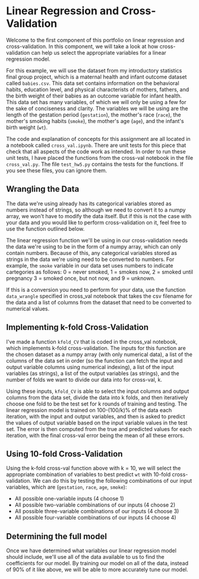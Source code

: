 # Linear Regression and Cross-Validation

Welcome to the first component of this portfolio on linear regression and cross-validation. 
In this component, we will take a look at how cross-validation can help us select the appropriate
variables for a linear regression model.

For this example, we will use the dataset from my introductory statistics
final group project, which is a maternal health and infant outcome dataset 
called `babies.csv`. This data set contains information on the behavioral habits,
education level, and physical characterists of mothers, fathers, and the 
birth weight of their babies as an outcome variable for infant health. 
This data set has many variables, of which we will only be using a few
for the sake of conciseness and clarity. The variables we will be using
are the length of the gestation period (`gestation`), the mother's 
race (`race`), the mother's smoking habits (`smoke`), the mother's age (`age`),
and the infant's birth weight (`wt`). 

The code and explanation of concepts for this assignment are
all located in a notebook called `cross_val.ipynb`. 
There are unit tests for this piece that check that all aspects of the
code work as intended. In order to run these unit tests,
I have placed the functions from the cross-val notebook in the 
file `cross_val.py`. The file `test_hw5.py` contains the tests for 
the functions. If you see these files, you can ignore them.

## Wrangling the Data

The data we're using already has its categorical variables stored as numbers
instead of strings, so although we need to convert it to a numpy array, we 
won't have to modify the data itself. But if this is not the case with your 
data and you would like to perform cross-validation on it, feel free to use 
the function outlined below.

The linear regression function we'll be using in our cross-validation
needs the data we're using to be in the form of a numpy array, which 
can only contain numbers. Because of this, any categorical variables 
stored as strings in the data we're using need to be converted to numbers.
For example, the `smoke` variable in our data set uses numbers to indicate
cartegories as follows: 0 = never smoked, 1 = smokes now, 2 = smoked until pregnancy
3 = smoked once, but not now, and 9 = unknown.

If this is a conversion you need to perform for your data,
use the function `data_wrangle` specified in cross_val notebook that 
takes the csv filename for the data and a list of columns from the dataset 
that need to be converted to numerical values.

## Implementing k-fold Cross-Validation

I've made a function `kfold_CV` that is coded in the cross_val notebook, which implements k-fold 
cross-validation. The inputs for this function are the chosen dataset as a numpy
array (with only numerical data), a list of the columns of the data set in order (so 
the function can fetch the input and output variable columns using numerical indexing),
a list of the input variables (as strings), a list of the output variables (as strings),
and the number of folds we want to divide our data into for cross-val, k.

Using these inputs, `kfold_CV` is able to select the input columns
and output columns from the data set, divide the data into k folds,
and then iteratively choose one fold to be the test set for k rounds of
training and testing. The linear regression model is trained on 100-(100/k)% of the 
data each iteration, with the input and output variables, and then is asked to 
predict the values of output variable based on the input variable values in the
test set. The error is then computed from the true and predicted values for each iteration,
with the final cross-val error being the mean of all these errors.

## Using 10-fold Cross-Validation

Using the k-fold cross-val function above with k = 10, we will select the appropriate
combination of variables to best predict `wt` with 10-fold cross-validation. 
We can do this by testing the following combinations of our input variables, 
which are (`gestation`, `race`, `age`, `smoke`):

* All possible one-variable inputs (4 choose 1)
* All possible two-variable combinations of our inputs (4 choose 2)
* All possible three-variable combinations of our inputs (4 choose 3)
* All possible four-variable combinations of our inputs (4 choose 4)

## Determining the full model

Once we have determined what variables our linear regression model 
should include, we'll use all of the data available to us to find
the coefficients for our model. By training our model on all of the data,
instead of 90% of it like above, we will be able to more accurately tune 
our model.